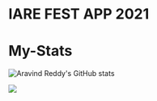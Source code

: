 # IARE FEST APP 2021

# My-Stats

![Aravind Reddy's GitHub stats](https://github-readme-stats.vercel.app/api?username=aravindreddymokireddy&show_icons=true&theme=radical)


<a href="https://github.com/aravindreddymokireddy/Mr.X">
  <img align="center" src="https://github-readme-stats.vercel.app/api/pin/?username=aravindreddymokireddy&repo=Mr.X" />
</a>
<!-- <a href="https://github.com/anuraghazra/convoychat">
  <img align="center" src="https://github-readme-stats.vercel.app/api/pin/?username=anuraghazra&repo=convoychat" />
</a> -->

